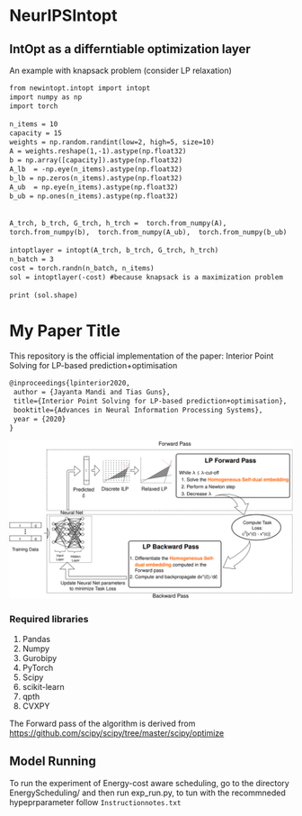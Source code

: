 # NeurIPSIntopt

## IntOpt as a differntiable optimization layer
An example with knapsack problem (consider LP relaxation)
```
from newintopt.intopt import intopt
import numpy as np
import torch	

n_items = 10
capacity = 15
weights = np.random.randint(low=2, high=5, size=10)
A = weights.reshape(1,-1).astype(np.float32)
b = np.array([capacity]).astype(np.float32)
A_lb  = -np.eye(n_items).astype(np.float32)
b_lb = np.zeros(n_items).astype(np.float32)
A_ub  = np.eye(n_items).astype(np.float32)
b_ub = np.ones(n_items).astype(np.float32)


A_trch, b_trch, G_trch, h_trch =  torch.from_numpy(A), torch.from_numpy(b),  torch.from_numpy(A_ub),  torch.from_numpy(b_ub)

intoptlayer = intopt(A_trch, b_trch, G_trch, h_trch)
n_batch = 3
cost = torch.randn(n_batch, n_items)
sol = intoptlayer(-cost) #because knapsack is a maximization problem

print (sol.shape)
```



# My Paper Title

This repository is the official implementation of the paper: Interior Point Solving for LP-based prediction+optimisation
```
@inproceedings{lpinterior2020,
 author = {Jayanta Mandi and Tias Guns},
 title={Interior Point Solving for LP-based prediction+optimisation}, 
 booktitle={Advances in Neural Information Processing Systems},
 year = {2020}
}
```
![Alt text](AbstractFig.png?raw=true "Optional Title")

### Required libraries

1. Pandas
2. Numpy
3. Gurobipy
4. PyTorch
5. Scipy
6. scikit-learn
7. qpth
8. CVXPY

The Forward pass of the algorithm is derived from https://github.com/scipy/scipy/tree/master/scipy/optimize


## Model Running


To run the experiment of Energy-cost aware scheduling, go to the directory EnergyScheduling/ and then run exp_run.py, to tun with the recommneded hypeprparameter follow `Instructionnotes.txt`

